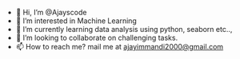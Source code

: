 - 👋 Hi, I’m @Ajayscode
- 👀 I’m interested in Machine Learning
- 🌱 I’m currently learning data analysis using python, seaborn etc..,
- 💞️ I’m looking to collaborate on challenging tasks.
- 📫 How to reach me? mail me at ajayimmandi2000@gmail.com

<!---
Ajayscode/Ajayscode is a ✨ special ✨ repository because its `README.md` (this file) appears on your GitHub profile.
You can click the Preview link to take a look at your changes.
--->
